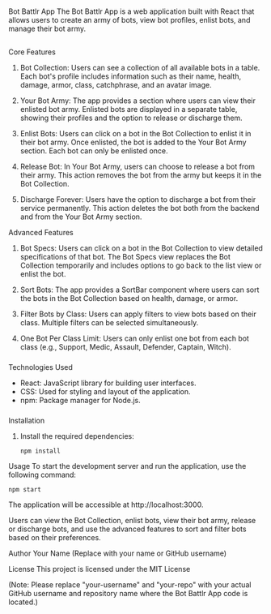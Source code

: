 ###
Bot Battlr App
The Bot Battlr App is a web application built with React that allows users to create an army of bots, view bot profiles, enlist bots, and manage their bot army.


##
Core Features
1. Bot Collection: Users can see a collection of all available bots in a table. Each bot's profile includes information such as their name, health, damage, armor, class, catchphrase, and an avatar image.


2. Your Bot Army: The app provides a section where users can view their enlisted bot army. Enlisted bots are displayed in a separate table, showing their profiles and the option to release or discharge them.


3. Enlist Bots: Users can click on a bot in the Bot Collection to enlist it in their bot army. Once enlisted, the bot is added to the Your Bot Army section. Each bot can only be enlisted once.

4. Release Bot: In Your Bot Army, users can choose to release a bot from their army. This action removes the bot from the army but keeps it in the Bot Collection.

5. Discharge Forever: Users have the option to discharge a bot from their service permanently. This action deletes the bot both from the backend and from the Your Bot Army section.

Advanced Features
1. Bot Specs: Users can click on a bot in the Bot Collection to view detailed specifications of that bot. The Bot Specs view replaces the Bot Collection temporarily and includes options to go back to the list view or enlist the bot.

2. Sort Bots: The app provides a SortBar component where users can sort the bots in the Bot Collection based on health, damage, or armor.

3. Filter Bots by Class: Users can apply filters to view bots based on their class. Multiple filters can be selected simultaneously.

4. One Bot Per Class Limit: Users can only enlist one bot from each bot class (e.g., Support, Medic, Assault, Defender, Captain, Witch).


###
Technologies Used
- React: JavaScript library for building user interfaces.
- CSS: Used for styling and layout of the application.
- npm: Package manager for Node.js.


###
Installation

1. Install the required dependencies:
   ```
   npm install
   ```

Usage
To start the development server and run the application, use the following command:
```
npm start
```
The application will be accessible at http://localhost:3000.

Users can view the Bot Collection, enlist bots, view their bot army, release or discharge bots, and use the advanced features to sort and filter bots based on their preferences.

Author
Your Name (Replace with your name or GitHub username)

License
This project is licensed under the MIT License 

(Note: Please replace "your-username" and "your-repo" with your actual GitHub username and repository name where the Bot Battlr App code is located.)